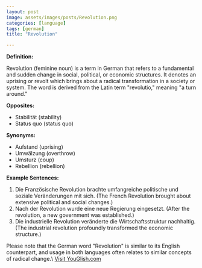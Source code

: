 ```yaml
---
layout: post
image: assets/images/posts/Revolution.png
categories: [language]
tags: [german]
title: "Revolution"

---
```


**Definition:**

Revolution (feminine noun) is a term in German that refers to a fundamental and sudden change in social, political, or economic structures. It denotes an uprising or revolt which brings about a radical transformation in a society or system. The word is derived from the Latin term "revolutio," meaning "a turn around."

**Opposites:**

- Stabilität (stability)
- Status quo (status quo)

**Synonyms:**

- Aufstand (uprising)
- Umwälzung (overthrow)
- Umsturz (coup)
- Rebellion (rebellion)

**Example Sentences:**

1. Die Französische Revolution brachte umfangreiche politische und soziale Veränderungen mit sich. (The French Revolution brought about extensive political and social changes.)
2. Nach der Revolution wurde eine neue Regierung eingesetzt. (After the revolution, a new government was established.)
3. Die industrielle Revolution veränderte die Wirtschaftsstruktur nachhaltig. (The industrial revolution profoundly transformed the economic structure.)

Please note that the German word "Revolution" is similar to its English counterpart, and usage in both languages often relates to similar concepts of radical change.\ <a id="yg-widget-0" class="youglish-widget" data-query="Revolution" data-lang="german" data-components="8412" data-auto-start="0" data-bkg-color="theme_light" data-title="How%20to%20pronounce%20Revolution%20in%20German"  rel="nofollow" href="https://youglish.com">Visit YouGlish.com</a><script async src="https://youglish.com/public/emb/widget.js" charset="utf-8"></script>